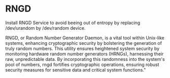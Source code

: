 # RNGD

Install RNGD Service to avoid beeing out of entropy by replacing /dev/urandom by /dev/random device.

RNGD, or Random Number Generator Daemon, is a vital tool within Unix-like systems, enhancing cryptographic security by bolstering the generation of truly random numbers. This utility ensures heightened system security by monitoring hardware random number generators (HRNGs), harnessing their raw, unpredictable data. By incorporating this randomness into the system's pool of numbers, rngd fortifies cryptographic operations, ensuring robust security measures for sensitive data and critical system functions."
